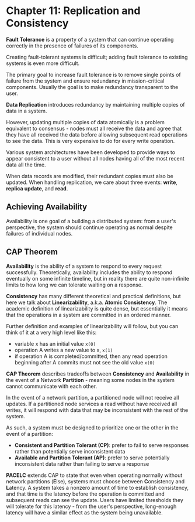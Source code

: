 # Chapter 11: Replication and Consistency

**Fault Tolerance** is a property of a system that can continue operating correctly in the presence of failures of its components.

Creating fault-tolerant systems is difficult; adding fault tolerance to existing systems is even more difficult.

The primary goal to increase fault tolerance is to remove single points of failure from the system and ensure redundancy in mission-critical components.
Usually the goal is to make redundancy transparent to the user.

**Data Replication** introduces redundancy by maintaining multiple copies of data in a system.

However, updating multiple copies of data atomically is a problem equivalent to consensus - nodes must all receive the data and agree that they have all received the data before allowing subsequent read operations to see the data.
This is very expensive to do for every write operation.

Various system architectures have been developed to provide ways to appear consistent to a user without all nodes having all of the most recent data all the time.

When data records are modified, their redundant copies must also be updated.
When handling replication, we care about three events: **write**, **replica update**, and **read**.

## Achieving Availability

Availability is one goal of a building a distributed system: from a user's perspective, the system should continue operating as normal despite failures of individual nodes.

## CAP Theorem

**Availability** is the ability of a system to respond to every request successfully.
Theoretically, availability includes the ability to respond eventually on some infinite timeline, but in reality there are quite non-infinite limits to how long we can tolerate waiting on a response.

**Consistency** has many different theoretical and practical definitions, but here we talk about **Linearizability**, a.k.a. **Atomic Consistency**.
The academic definition of linearizability is quite dense, but essentially it means that the operations in a system are committed in an ordered manner.

Further definition and examples of linearizability will follow, but you can think of it at a very high level like this:

* variable x has an initial value `x(0)`
* operation A writes a new value to x, `x(1)`
* if operation A is completed/committed, then any read operation beginning after A commits must not see the old value `x(0)`

**CAP Theorem** describes tradeoffs between **Consistency** and **Availability** in the event of a Network **Partition** - meaning some nodes in the system cannot communicate with each other.

In the event of a network partition, a partitioned node will not receive all updates.
If a partitioned node services a read without have received all writes, it will respond with data that may be inconsistent with the rest of the system.

As such, a system must be designed to prioritize one or the other in the event of a partition:

* **Consistent and Partition Tolerant (CP)**: prefer to fail to serve responses rather than potentially serve inconsistent data
* **Available and Partition Tolerant (AP)**: prefer to serve potentially inconsistent data rather than failing to serve a response

**PACELC** extends CAP to state that even when operating normally without network partitions (**E**lse), systems must choose between **C**onsistency and **L**atency.
A system takes a nonzero amount of time to establish consistency, and that time is the latency before the operation is committed and subsequent reads can see the update.
Users have limited thresholds they will tolerate for this latency - from the user's perspective, long-enough latency will have a similar effect as the system being unavailable.
